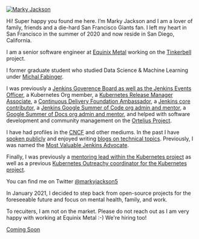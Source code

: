 [![Marky Jackson](https://i.ibb.co/zPzLYSB/IMG-0669.jpg)](https://github.com/markyjackson-taulia)

Hi! Super happy you found me here.
I’m Marky Jackson and I am a lover of family, friends and a die-hard San Francisco Giants fan. I left my heart in San Francisco in the summer of 2020 and now reside in San Diego, California.

I am a senior software engineer at [Equinix Metal](https://metal.equinix.com) working on the [Tinkerbell](https://tinkerbell.org) project.

I former graduate student who studied Data Science & Machine Learning under [Michal Fabinger](https://fabinger.webnode.com).

I was previously a [Jenkins Goverence Board as well as the Jenkins Events Officer](https://groups.google.com/g/jenkinsci-dev/c/JusGlXCwbx0/m/2yHT3BFcAAAJ), a Kubernetes Org member, a [Kubernetes Release Manager Associate](https://github.com/markyjackson-taulia/sig-release/blob/master/release-managers.md), a [Continuous Delivery Foundation Ambassador](https://cd.foundation/ambassador-program-overview-application/community-ambassador-cohort20/), a [Jenkins core contributor](https://www.jenkins.io/blog/authors/markyjackson-taulia/), a [Jenkins Google Summer of Code org admin and mentor](https://www.jenkins.io/sigs/gsoc/), a [Google Summer of Docs org admin and mentor](https://www.jenkins.io/sigs/docs/gsod/), and helped with software development and community management on the [Ortelius Project](https://ortelius.io).

I have had profiles in the [CNCF](https://www.cncf.io/blog/2020/02/18/why-i-contribute-to-the-open-source-community-and-you-should-too/) and other mediums. In the past I have  [spoken publicly](https://www.youtube.com/watch?v=h4hKSXjCqyI) and enjoyed writing [blogs on technical topics](https://cd.foundation/blog/2020/05/29/mlops-an-introduction/). Previously, I was named the [Most Valuable Jenkins Advocate](https://www.businesswire.com/news/home/20200924005128/en/DevOps-World-2020-Award-Winners-Announced).

Finally, I was previously a [mentoring lead within the Kubernetes project](https://github.com/kubernetes/community/blob/master/mentoring/OWNERS#L6) as well as a previous [Kubernetes Outreachy coordinator for the Kubernetes project](https://www.outreachy.org/communities/cfp/kubernetes/).

You can find me on Twitter [@markyjackson5](https://twitter.com/markyjackson5)

In January 2021, I decided to step back from open-source projects for the foreseeable future and focus on mental health, family, and work.

To recuiters, I am not on the market. Please do not reach out as I am very happy with working at Equinix Metal :-) We're hiring too!

[Coming Soon](https://markyjackson-taulia.github.io/Marky-Jackson/)
